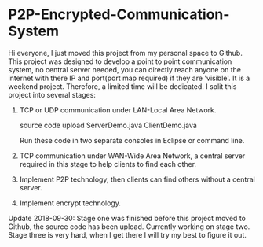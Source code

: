 # P2P-Encrypted-Communication-System

Hi everyone, I just moved this project from my personal space to Github.
This project was designed to develop a point to point communication system, no central server needed, you can directly reach anyone on the internet with there IP and port(port map required) if they are 'visible'.
It is a weekend project. Therefore, a limited time will be dedicated. I split this project into several stages:
  1. TCP or UDP communication under LAN-Local Area Network.
     
     source code upload   ServerDemo.java ClientDemo.java
     
     Run these code in two separate consoles in Eclipse or command line.
     
  2. TCP communication under WAN-Wide Area Network, a central server required in this stage to help clients to find each other.     
  3. Implement P2P technology, then clients can find others without a central server.
  4. Implement encrypt technology.
  




Update 2018-09-30:
  Stage one was finished before this project moved to Github, the source code has been upload.
  Currently working on stage two.
  Stage three is very hard, when I get there I will try my best to figure it out.
 
